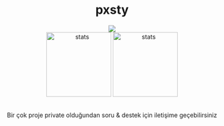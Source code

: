 
<div align="center">
  <h1>pxsty</h1>
<img src="https://komarev.com/ghpvc/?username=pxsty0&style=for-the-badge">
  <br>
 
  <!--
  <img src="https://github-readme-stats.vercel.app/api?username=pxsty0&show_icons=true&hide=&count_private=true&title_color=0891b2&text_color=ffffff&icon_color=0891b2&bg_color=1c1917&hide_border=true&show_icons=true" height="200"> -->

  <img src="https://github-readme-stats.vercel.app/api?username=pxsty0&show_icons=true&theme=dracula&hide_border=true" width="%100" height="150px" alt="stats" />
<img src="https://github-readme-stats.vercel.app/api/top-langs/?username=pxsty0&layout=compact&theme=dracula&hide_border=true" width="%100" height="150px" alt="stats" /> 

 <br>Bir çok proje private olduğundan soru & destek için iletişime geçebilirsiniz
</div>
